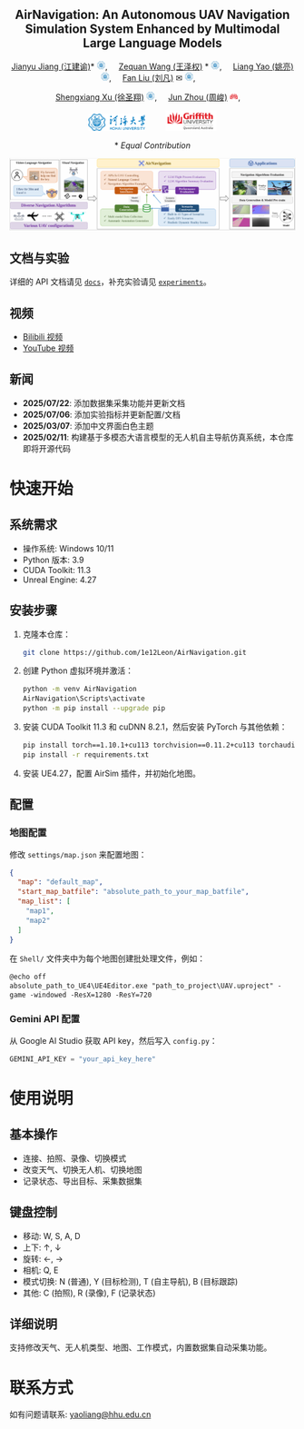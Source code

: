 <div align="center">

## AirNavigation: An Autonomous UAV Navigation Simulation System Enhanced by Multimodal Large Language Models

[Jianyu Jiang (江建谕)](https://multimodality.group/author/%E6%B1%9F%E5%BB%BA%E8%B0%95/)* 
<img src="utils/hhu.jpg" alt="Logo" width="15">, &nbsp; &nbsp;
[Zequan Wang (王泽权)]() *
<img src="utils/hhu.jpg" alt="Logo" width="15">, &nbsp; &nbsp;
[Liang Yao (姚亮)](https://1e12leon.github.io/) 
<img src="utils/hhu.jpg" alt="Logo" width="15">, &nbsp; &nbsp;
[Fan Liu (刘凡)](https://multimodality.group/author/%E5%88%98%E5%87%A1/) ✉ 
<img src="utils/hhu.jpg" alt="Logo" width="15">, &nbsp; &nbsp;

[Shengxiang Xu (徐圣翔)](https://multimodality.group/author/%E5%BE%90%E5%9C%A3%E7%BF%94/) 
<img src="utils/hhu.jpg" alt="Logo" width="15">, &nbsp; &nbsp;
[Jun Zhou (周峻)](https://experts.griffith.edu.au/7205-jun-zhou) 
<img src="utils/griffith.png" alt="Logo" width="15">, &nbsp; &nbsp;

<img src="utils/hhu_text.png" alt="Logo" width="100"> &nbsp; &nbsp;  &nbsp; &nbsp; 
<img src="utils/griffith_text.png" alt="Logo" width="90">

\* *Equal Contribution*

</div>

![introduction.png](introduction.png)

## 文档与实验

详细的 API 文档请见 [`docs`](docs/index.md)，补充实验请见 [`experiments`](experiments/)。

## 视频

- [Bilibili 视频](https://www.bilibili.com/video/BV1b5AeeGEm2)  
- [YouTube 视频](https://youtube.com/watch?v=B3gYFj5jqyE)

## 新闻

- **2025/07/22**: 添加数据集采集功能并更新文档  
- **2025/07/06**: 添加实验指标并更新配置/文档  
- **2025/03/07**: 添加中文界面白色主题  
- **2025/02/11**: 构建基于多模态大语言模型的无人机自主导航仿真系统，本仓库即将开源代码  

# 快速开始

## 系统需求

- 操作系统: Windows 10/11  
- Python 版本: 3.9  
- CUDA Toolkit: 11.3  
- Unreal Engine: 4.27  

## 安装步骤

1. 克隆本仓库：

   ```bash
   git clone https://github.com/1e12Leon/AirNavigation.git
   ```

2. 创建 Python 虚拟环境并激活：

   ```bash
   python -m venv AirNavigation
   AirNavigation\Scripts\activate
   python -m pip install --upgrade pip
   ```

3. 安装 CUDA Toolkit 11.3 和 cuDNN 8.2.1，然后安装 PyTorch 与其他依赖：

   ```bash
   pip install torch==1.10.1+cu113 torchvision==0.11.2+cu113 torchaudio==0.10.1 -f https://download.pytorch.org/whl/cu113/torch_stable.html
   pip install -r requirements.txt
   ```

4. 安装 UE4.27，配置 AirSim 插件，并初始化地图。

## 配置

### 地图配置

修改 `settings/map.json` 来配置地图：

```json
{
  "map": "default_map",
  "start_map_batfile": "absolute_path_to_your_map_batfile",
  "map_list": [
    "map1",
    "map2"
  ]
}
```

在 `Shell/` 文件夹中为每个地图创建批处理文件，例如：

```batch
@echo off
absolute_path_to_UE4\UE4Editor.exe "path_to_project\UAV.uproject" -game -windowed -ResX=1280 -ResY=720
```

### Gemini API 配置

从 Google AI Studio 获取 API key，然后写入 `config.py`：

```python
GEMINI_API_KEY = "your_api_key_here"
```

# 使用说明

## 基本操作

- 连接、拍照、录像、切换模式  
- 改变天气、切换无人机、切换地图  
- 记录状态、导出目标、采集数据集  

## 键盘控制

- 移动: W, S, A, D  
- 上下: ↑, ↓  
- 旋转: ←, →  
- 相机: Q, E  
- 模式切换: N (普通), Y (目标检测), T (自主导航), B (目标跟踪)  
- 其他: C (拍照), R (录像), F (记录状态)  

## 详细说明

支持修改天气、无人机类型、地图、工作模式，内置数据集自动采集功能。

# 联系方式

如有问题请联系: yaoliang@hhu.edu.cn